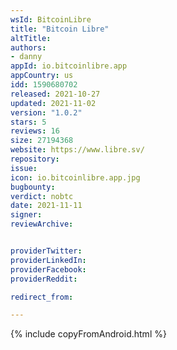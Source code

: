 ```yaml
---
wsId: BitcoinLibre
title: "Bitcoin Libre"
altTitle:
authors:
- danny
appId: io.bitcoinlibre.app
appCountry: us
idd: 1590680702
released: 2021-10-27
updated: 2021-11-02
version: "1.0.2"
stars: 5
reviews: 16
size: 27194368
website: https://www.libre.sv/
repository:
issue:
icon: io.bitcoinlibre.app.jpg
bugbounty:
verdict: nobtc
date: 2021-11-11
signer:
reviewArchive:


providerTwitter:
providerLinkedIn:
providerFacebook:
providerReddit:

redirect_from:

---
```

{% include copyFromAndroid.html %}

